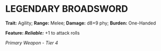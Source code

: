 # LEGENDARY BROADSWORD

**Trait:** Agility; **Range:** Melee; **Damage:** d8+9 phy; **Burden:** One-Handed

**Feature:** ***Reliable:*** +1 to attack rolls

*Primary Weapon - Tier 4*
